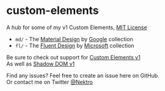 # custom-elements
A hub for some of my v1 Custom Elements, [MIT License](LICENSE)

- `md/` - The [Material Design](md/) by [Google](https://www.google.com/) collection
- `fl/` - The [Fluent Design](fl/) by [Microsoft](https://www.microsoft.com/) collection

Be sure to check out support for [Custom Elements v1](https://caniuse.com/#feat=custom-elementsv1)  
As well as [Shadow DOM v1](https://caniuse.com/#feat=shadowdomv1)

Find any issues? Feel free to create an issue here on GitHub.  
Or contact me on Twitter [@Nektro](https://twitter.com/Nektro)
